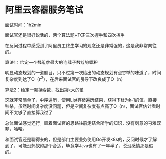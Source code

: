 # 阿里云容器服务笔试

面试时间：1h2min



面试官还是很好说话的，两个算法题+TCP三次握手和四次挥手

在反问过程中感受到了阿里员工终生学习的观念还是非常强的，这是我非常向往的。



算法1：给定一个数组求最大的连续子数组的乘积

明显动态规划的一道题目，只不过第一次给出的动态规划有点穷举的味道了，时间复杂度到达了O（n<sup>2</sup>），在后来面试官的引导下改良成了O（n）



算法2：给定一颗搜索数，找出第k大的值

这就非常简单了，中序遍历，使用List存储遍历结果，获得下标为k-1的值，直接秒杀，虽然时间复杂度没问题，但是空间复杂度有点高了O（n），面试官估计看时间不太够了直接算我过了



总体面试感觉还行，顺着面试官的思路往前走结合所学的知识，没有刻意的刁难双非，哈哈。

和面试官还是聊得来的，但是部门主要业务使用Go开发k8s的，反问时候才了解到了，可能没蚂蚁的那个合适，毕竟学Java也有了一年半了，说没感情那是假的。